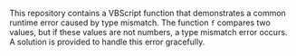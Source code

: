 This repository contains a VBScript function that demonstrates a common runtime error caused by type mismatch.  The function `f` compares two values, but if these values are not numbers, a type mismatch error occurs.  A solution is provided to handle this error gracefully.